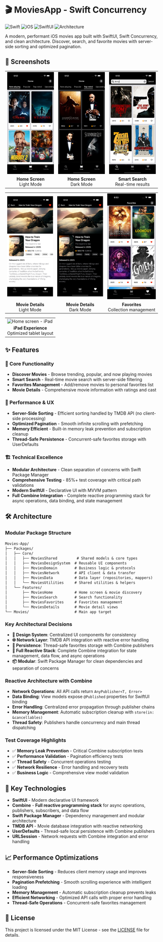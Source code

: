 # 🎬 MoviesApp - Swift Concurrency

![Swift](https://img.shields.io/badge/Swift-6.0-orange)
![iOS](https://img.shields.io/badge/iOS-17.0+-blue)
![SwiftUI](https://img.shields.io/badge/SwiftUI-Modern-red)
![Architecture](https://img.shields.io/badge/Architecture-Modular-green)

A modern, performant iOS movies app built with SwiftUI, Swift Concurrency, and clean architecture. Discover, search, and favorite movies with server-side sorting and optimized pagination.

## 📱 Screenshots

<table>
  <tr>
    <td><img src="screenshots/home-screen.png" width="180" alt="Home screen - Movie discovery with server-side sorting"></td>
    <td><img src="screenshots/home-screen-dark.png" width="180" alt="Home screen - Dark Mode"></td>
    <td><img src="screenshots/search-screen.png" width="180" alt="Search screen - Smart movie search with real-time results"></td>
  </tr>
  <tr>
    <td align="center"><b>Home Screen</b><br/>Light Mode</td>
    <td align="center"><b>Home Screen</b><br/>Dark Mode</td>
    <td align="center"><b>Smart Search</b><br/>Real-time results</td>
  </tr>
</table>

<table>
  <tr>
    <td><img src="screenshots/movie-details.png" width="180" alt="Movie details - Comprehensive movie information and ratings"></td>
    <td><img src="screenshots/movie-details-dark.png" width="180" alt="Movie details - Dark Mode"></td>
    <td><img src="screenshots/favorites-screen.png" width="180" alt="Favorites screen - Personal movie collection management"></td>
  </tr>
  <tr>
    <td align="center"><b>Movie Details</b><br/>Light Mode</td>
    <td align="center"><b>Movie Details</b><br/>Dark Mode</td>
    <td align="center"><b>Favorites</b><br/>Collection management</td>
  </tr>
</table>

<table>
  <tr>
    <td><img src="screenshots/home-screen-iPad.png" width="250" alt="Home screen - iPad"></td>
  </tr>
  <tr>
    <td align="center"><b>iPad Experience</b><br/>Optimized tablet layout</td>
  </tr>
</table>

## ✨ Features

### 🎯 Core Functionality
- **Discover Movies** - Browse trending, popular, and now playing movies
- **Smart Search** - Real-time movie search with server-side filtering
- **Favorites Management** - Add/remove movies to personal favorites list
- **Movie Details** - Comprehensive movie information with ratings and cast

### 🚀 Performance & UX
- **Server-Side Sorting** - Efficient sorting handled by TMDB API (no client-side processing)
- **Optimized Pagination** - Smooth infinite scrolling with prefetching
- **Memory Efficient** - Built-in memory leak prevention and subscription cleanup
- **Thread-Safe Persistence** - Concurrent-safe favorites storage with UserDefaults

### 🏗️ Technical Excellence
- **Modular Architecture** - Clean separation of concerns with Swift Package Manager
- **Comprehensive Testing** - 85%+ test coverage with critical path validations
- **Modern SwiftUI** - Declarative UI with MVVM pattern
- **Full Combine Integration** - Complete reactive programming stack for async operations, data binding, and state management

## 🛠️ Architecture

### Modular Package Structure
```
Movies-App/
├── Packages/
│   ├── Core/
│   │   ├── MoviesShared         # Shared models & core types
│   │   ├── MoviesDesignSystem  # Reusable UI components
│   │   ├── MoviesDomain        # Business logic & protocols
│   │   ├── MoviesNetwork       # API client & data transfer
│   │   ├── MoviesData          # Data layer (repositories, mappers)
│   │   └── MoviesUtilities     # Shared utilities & helpers
│   └── Features/
│       ├── MoviesHome          # Home screen & movie discovery
│       ├── MoviesSearch        # Search functionality
│       ├── MoviesFavorites     # Favorites management
│       └── MoviesDetails       # Movie detail views
└── Movies/                     # Main app target
```

### Key Architectural Decisions
- **🎨 Design System**: Centralized UI components for consistency
- **🌐 Network Layer**: TMDB API integration with reactive error handling
- **💾 Persistence**: Thread-safe favorites storage with Combine publishers
- **🔄 Full Reactive Stack**: Complete Combine integration for state management, data flow, and async operations
- **📦 Modular**: Swift Package Manager for clean dependencies and separation of concerns

### Reactive Architecture with Combine
- **Network Operations**: All API calls return `AnyPublisher<T, Error>`
- **Data Binding**: View models expose `@Published` properties for SwiftUI binding
- **Error Handling**: Centralized error propagation through publisher chains
- **Memory Management**: Automatic subscription cleanup with `store(in: &cancellables)`
- **Thread Safety**: Publishers handle concurrency and main thread dispatching

### Test Coverage Highlights
- ✅ **Memory Leak Prevention** - Critical Combine subscription tests
- ✅ **Performance Validation** - Pagination efficiency tests
- ✅ **Thread Safety** - Concurrent operations testing
- ✅ **Network Resilience** - Error handling and recovery tests
- ✅ **Business Logic** - Comprehensive view model validation

## 🎯 Key Technologies

- **SwiftUI** - Modern declarative UI framework
- **Combine** - **Full reactive programming stack** for async operations, publishers, subscribers, and data flow
- **Swift Package Manager** - Dependency management and modular architecture
- **TMDB API** - Movie database integration with reactive networking
- **UserDefaults** - Thread-safe local persistence with Combine publishers
- **URLSession** - Network requests with Combine integration and error handling

## 📈 Performance Optimizations

- **Server-Side Sorting** - Reduces client memory usage and improves responsiveness
- **Pagination Prefetching** - Smooth scrolling experience with intelligent loading
- **Memory Management** - Automatic subscription cleanup prevents leaks
- **Efficient Networking** - Optimized API calls with proper error handling
- **Thread-Safe Operations** - Concurrent-safe favorites management

## 📄 License

This project is licensed under the MIT License - see the [LICENSE](LICENSE) file for details.
